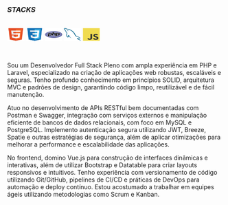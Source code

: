 <h3><em>STACKS</em></h3>
<div style="display: inline_block"><br>
    <img align="center" alt="Erick-HTML" height="30" width="40" src="https://raw.githubusercontent.com/devicons/devicon/master/icons/html5/html5-original.svg">
    <img align="center" alt="Erick-CSS" height="30" width="40" src="https://raw.githubusercontent.com/devicons/devicon/master/icons/css3/css3-original.svg">
    <img align="center" alt="Erick-PHP" height="30" width="40" src="https://raw.githubusercontent.com/devicons/devicon/master/icons/php/php-original.svg">
    <img align="center" alt="Erick-SQL" height="30" width="40" src="https://raw.githubusercontent.com/devicons/devicon/master/icons/mysql/mysql-original.svg">
    <img align="center" alt="Erick-JS" height="30" width="40" src="https://raw.githubusercontent.com/devicons/devicon/master/icons/javascript/javascript-original.svg">
  </div><br><br>

Sou um Desenvolvedor Full Stack Pleno com ampla experiência em PHP e Laravel, especializado na criação de aplicações web robustas, escaláveis e seguras. Tenho profundo conhecimento em princípios SOLID, arquitetura MVC e padrões de design, garantindo código limpo, reutilizável e de fácil manutenção.

Atuo no desenvolvimento de APIs RESTful bem documentadas com Postman e Swagger, integração com serviços externos e manipulação eficiente de bancos de dados relacionais, com foco em MySQL e PostgreSQL. Implemento autenticação segura utilizando JWT, Breeze, Spatie e outras estratégias de segurança, além de aplicar otimizações para melhorar a performance e escalabilidade das aplicações.

No frontend, domino Vue.js para construção de interfaces dinâmicas e interativas, além de utilizar Bootstrap e Datatable para criar layouts responsivos e intuitivos. Tenho experiência com versionamento de código utilizando Git/GitHub, pipelines de CI/CD e práticas de DevOps para automação e deploy contínuo. Estou acostumado a trabalhar em equipes ágeis utilizando metodologias como Scrum e Kanban.
